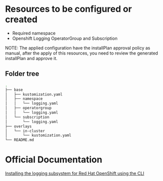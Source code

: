# Resources to be configured or created

- Required namespace
- Openshift Logging OperatorGroup and Subscription

NOTE: The applied configuration have the installPlan approval policy as manual, after the apply of this resources, you need to review the generated installPlan and approve it.

## Folder tree

```bash
.
├── base
│   ├── kustomization.yaml
│   ├── namespace
│   │   └── logging.yaml
│   ├── operatorgroup
│   │   └── logging.yaml
│   └── subscription
│       └── logging.yaml
├── overlays
│   └── in-cluster
│       └── kustomization.yaml
└── README.md
```

# Official Documentation

[Installing the logging subsystem for Red Hat OpenShift using the CLI](https://docs.openshift.com/container-platform/4.11/logging/cluster-logging-deploying.html#cluster-logging-deploy-cli_cluster-logging-deploying)

